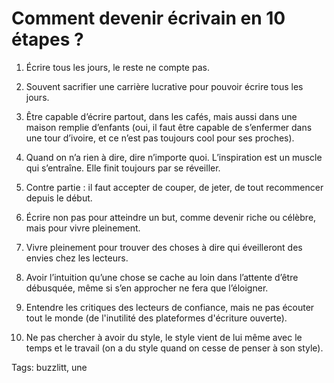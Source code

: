 # Comment devenir écrivain en 10 étapes ?

1. Écrire tous les jours, le reste ne compte pas.

2. Souvent sacrifier une carrière lucrative pour pouvoir écrire tous les jours.

3. Être capable d’écrire partout, dans les cafés, mais aussi dans une maison remplie d’enfants (oui, il faut être capable de s’enfermer dans une tour d’ivoire, et ce n’est pas toujours cool pour ses proches).

4. Quand on n’a rien à dire, dire n’importe quoi. L’inspiration est un muscle qui s’entraîne. Elle finit toujours par se réveiller.

5. Contre partie : il faut accepter de couper, de jeter, de tout recommencer depuis le début.

6. Écrire non pas pour atteindre un but, comme devenir riche ou célèbre, mais pour vivre pleinement.

7. Vivre pleinement pour trouver des choses à dire qui éveilleront des envies chez les lecteurs.

8. Avoir l’intuition qu’une chose se cache au loin dans l’attente d’être débusquée, même si s’en approcher ne fera que l’éloigner.

9. Entendre les critiques des lecteurs de confiance, mais ne pas écouter tout le monde (de l'inutilité des plateformes d'écriture ouverte).

10. Ne pas chercher à avoir du style, le style vient de lui même avec le temps et le travail (on a du style quand on cesse de penser à son style).

Tags: buzzlitt, une